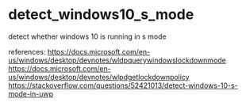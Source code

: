 # detect_windows10_s_mode
detect whether windows 10 is running in s mode


references:
https://docs.microsoft.com/en-us/windows/desktop/devnotes/wldpquerywindowslockdownmode
https://docs.microsoft.com/en-us/windows/desktop/devnotes/wlpdgetlockdownpolicy
https://stackoverflow.com/questions/52421013/detect-windows-10-s-mode-in-uwp
